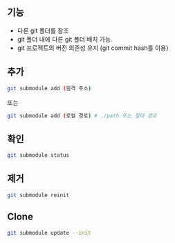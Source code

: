 ## 기능
* 다른 git 폴더를 참조
* git 폴더 내에 다른 git 폴더 배치 가능.
* git 프로젝트의 버전 의존성 유지 (git commit hash를 이용)
## 추가
```bash
git submodule add (원격 주소)
```
또는
```bash
git submodule add (로컬 경로) # ./path 또는 절대 경로
```
## 확인
```bash
git submodule status
```
## 제거
```bash
git submodule reinit
```
## Clone
```bash
git submodule update --init
```